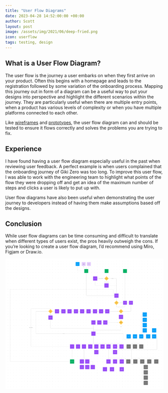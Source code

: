 ```yaml
---
title: "User Flow Diagrams"
date: 2023-04-28 14:52:00:00 +00:00
author: Scott
layout: post
image: /assets/img/2021/06/deep-fried.png
icon: userflow
tags: testing, design
---
```


<h2>What is a User Flow Diagram?</h2>

The user flow is the journey a user embarks on when they first arrive on your product. Often this begins with a homepage and leads to the registration followed by some variation of the onboarding process. Mapping this journey out in form of a diagram can be a useful way to put your designs into perspective and highlight the different scenarios within the journey. They are particularly useful when there are multiple entry points, when a product has various levels of complexity or when you have multiple platforms connected to each other. 

Like [wireframes](/2023/07/28/wireframing/) and [prototypes](/2023/09/28/prototyping/), the user flow diagram can and should be tested to ensure it flows correctly and solves the problems you are trying to fix. 

<h2>Experience</h2>

I have found having a user flow diagram especially useful in the past when reviewing user feedback. A perfect example is when users complained that the onboarding journey of Giki Zero was too long. To improve this user flow, I was able to work with the engineering team to highlight what points of the flow they were dropping off and get an idea of the maximum number of steps and clicks a user is likely to put up with.

User flow diagrams have also been useful when demonstrating the user journey to developers  instead of having them make assumptions based off the designs.

<h2>Conclusion</h2>

While user flow diagrams can be time consuming and difficult to translate when different types of users exist, the pros heavily outweigh the cons. If you’re looking to create a user flow diagram, I’d recommend using Miro, Figjam or Draw.io.

<div class="imgblock">
    <img src="/assets/img/userflow.png"/>
</div>